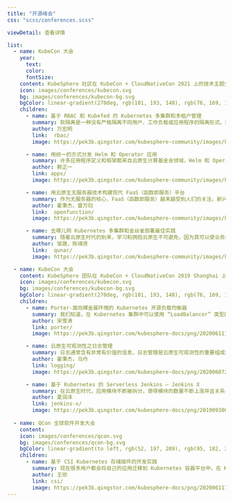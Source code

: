 ```yaml
---
title: "开源峰会"
css: "scss/conferences.scss"

viewDetail: 查看详情

list:
  - name: KubeCon 大会
    year: 
      text:
      color: 
      fontSize:
    content: KubeSphere 社区在 KubeCon + CloudNativeCon 2021 上的技术主题分享。
    icon: images/conferences/kubecon.svg
    bg: images/conferences/kubecon-bg.svg
    bgColor: linear-gradient(270deg, rgb(101, 193, 148), rgb(76, 169, 134))
    children:
      - name: 基于 RBAC 和 Kubefed 的 Kubernetes 多集群和多租户管理
        summary: 软隔离是一种没有严格隔离不同用户、工作负载或应用程序的隔离形式。就 Kubernetes 而言，软隔离通常由 RBAC 和命名空间隔离。当集群管理员跨多个 Kubernetes 集群实现隔离时，会遇到许多挑战，如身份验证和授权、资源配额、网络策略、安全策略等。
        author: 万宏明
        link:  rbac/
        image: https://pek3b.qingstor.com/kubesphere-community/images/kubecon2021-hongming.png

      - name: 用统一的方式分发 Helm 和 Operator 应用
        summary: 许多应用程序定义和框架都来自云原生计算基金会领域，Helm 和 Operator 是 Kubernetes 生态系统中打包和管理应用程序的最流行方式。根据云原生计算基金会 2020 年的调查，以多集群和多云为代表的企业架构已成为现代基础设施的新趋势。如何利用以应用为中心的概念来提供自助服务，跨多个 Kubernetes 集群和云交付/部署应用程序？
        author: 赖正一
        link: apps/
        image: https://pek3b.qingstor.com/kubesphere-community/images/kubecon2021-zhengyi.png

      - name: 用云原生无服务器技术构建现代 FaaS（函数即服务）平台
        summary: 作为无服务器的核心，FaaS（函数即服务）越来越受到人们的关注。新兴的云原生无服务器技术可以通过用更强大的云原生替代方案替换 FaaS平台的关键组件，从而构建一个强大的现代 FaaS 平台。
        author: 霍秉杰，雷万钧
        link:  openfunction/
        image: https://pek3b.qingstor.com/kubesphere-community/images/kubecon2021-ben.png

      - name: 去哪儿网 Kubernetes 多集群和金丝雀部署最佳实践
        summary: 随着云原生时代的到来，学习和拥抱云原生不可避免，因为其可以使业务运营更加敏捷。容器化是将应用转移到 Kubernetes 之前的第一步。如何将数以千计的应用程序高效、顺畅地从基于内核的虚拟机 (KVM) 迁移到容器已成为去哪儿网基础设施团队面临的一个巨大挑战。
        author: 邹晟，陈靖贤
        link:  qunar/
        image: https://pek3b.qingstor.com/kubesphere-community/images/kubecon2021-qunar.png   

  - name: KubeCon 大会
    content: KubeSphere 团队在 KubeCon + CloudNativeCon 2019 Shanghai 上的技术主题分享。
    icon: images/conferences/kubecon.svg
    bg: images/conferences/kubecon-bg.svg
    bgColor: linear-gradient(270deg, rgb(101, 193, 148), rgb(76, 169, 134))
    children:
      - name: Porter-面向裸金属环境的 Kubernetes 开源负载均衡器
        summary: 我们知道，在 Kubernetes 集群中可以使用 “LoadBalancer” 类型的服务将后端工作负载暴露在外部。云厂商通常为 Kubernetes 提供云上的 LB 插件，但这需要将集群部署在特定 IaaS 平台上。然而，许多企业用户通常都将 Kubernetes…
        author: 宋雪涛
        link: porter/
        image: https://pek3b.qingstor.com/kubesphere-docs/png/20200611115347.png

      - name: 云原生可观测性之日志管理
        summary: 日志通常含有非常有价值的信息，日志管理是云原生可观测性的重要组成部分。不同于物理机或虚拟机，在容器与 Kubernetes 环境中，日志有标准的输出方式(stdout…
        author: 霍秉杰，马丹
        link: logging/
        image: https://pek3b.qingstor.com/kubesphere-docs/png/20200607224942.png

      - name: 基于 Kubernetes 的 Serverless Jenkins — Jenkins X
        summary: 在云原生时代，应用模块不断被拆分，使得模块的数量不断上涨并且关系也越加复杂。企业在落地云原生技术的时候同事也需要有强大的 DevOps 手段，没有 DevOps 的云原生不可能是成功的。Jenkins X 是 CDF（持续交付基金会）与
        author: 夏润泽
        link: jenkins-x/
        image: https://pek3b.qingstor.com/kubesphere-docs/png/20190930095450.png
   
  - name: QCon 全球软件开发大会
    content:
    icon: images/conferences/qcon.svg
    bg: images/conferences/qcon-bg.svg
    bgColor: linear-gradient(to left, rgb(52, 197, 209), rgb(95, 182, 216))
    children:
      - name: 基于 CSI Kubernetes 存储插件的开发实践
        summary: 现在很多用户都会将自己的应用迁移到 Kubernetes 容器平台中。在 Kubernetes 容器平台中，存储是支撑用户应用的基石。随着用户不断的将自己的应用深度部署在 K8S 容器平台中，但是我们现有的 Kubernetes…
        author: 王欣
        link: csi/
        image: https://pek3b.qingstor.com/kubesphere-docs/png/20200611114611.png
---
```

